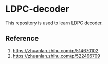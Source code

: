 # LDPC-decoder 
This repository is used to learn LDPC decoder.
## Reference
1. https://zhuanlan.zhihu.com/p/514670102
2. https://zhuanlan.zhihu.com/p/522496709